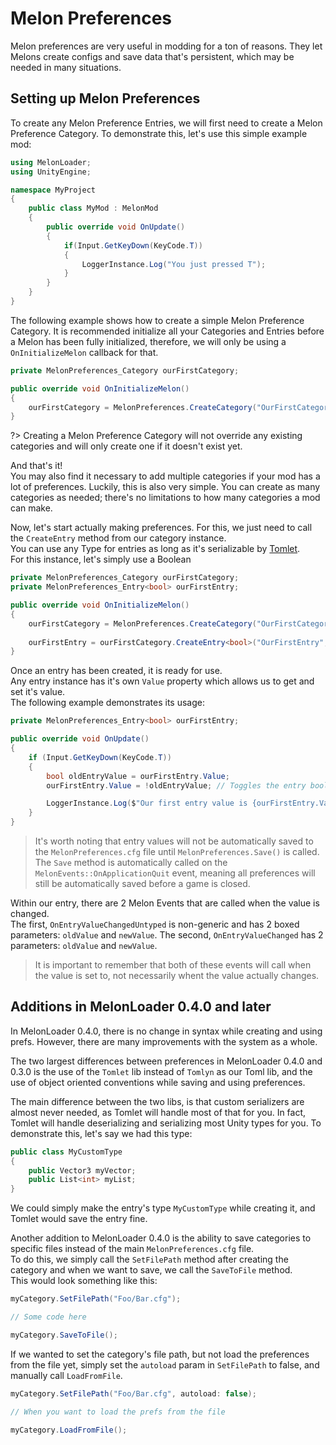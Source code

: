 # Melon Preferences 
Melon preferences are very useful in modding for a ton of reasons. They let Melons create configs and save data that's persistent, which may be needed in many situations. 

## Setting up Melon Preferences

To create any Melon Preference Entries, we will first need to create a Melon Preference Category. To demonstrate this, let's use this simple example mod:
```cs
using MelonLoader;
using UnityEngine;

namespace MyProject
{
    public class MyMod : MelonMod
    {
        public override void OnUpdate()
        {
            if(Input.GetKeyDown(KeyCode.T))
            {
                LoggerInstance.Log("You just pressed T");
            }
        }
    }
}
```

The following example shows how to create a simple Melon Preference Category. It is recommended initialize all your Categories and Entries before a Melon has been fully initialized, therefore, we will only be using a `OnInitializeMelon` callback for that.
```cs
private MelonPreferences_Category ourFirstCategory;

public override void OnInitializeMelon()
{
    ourFirstCategory = MelonPreferences.CreateCategory("OurFirstCategory");
}
```

?> Creating a Melon Preference Category will not override any existing categories and will only create one if it doesn't exist yet.

And that's it!<br>
You may also find it necessary to add multiple categories if your mod has a lot of preferences. Luckily, this is also very simple. You can create as many categories as needed; there's no limitations to how many categories a mod can make.

Now, let's start actually making preferences. For this, we just need to call the `CreateEntry` method from our category instance.<br>
You can use any Type for entries as long as it's serializable by [Tomlet](https://github.com/SamboyCoding/Tomlet).<br>
For this instance, let's simply use a Boolean
```cs
private MelonPreferences_Category ourFirstCategory;
private MelonPreferences_Entry<bool> ourFirstEntry;

public override void OnInitializeMelon()
{
    ourFirstCategory = MelonPreferences.CreateCategory("OurFirstCategory");
    
    ourFirstEntry = ourFirstCategory.CreateEntry<bool>("OurFirstEntry", true);
}
```

Once an entry has been created, it is ready for use.<br>
Any entry instance has it's own `Value` property which allows us to get and set it's value.<br>
The following example demonstrates its usage:
```cs
private MelonPreferences_Entry<bool> ourFirstEntry;

public override void OnUpdate()
{
    if (Input.GetKeyDown(KeyCode.T))
    {
        bool oldEntryValue = ourFirstEntry.Value;
        ourFirstEntry.Value = !oldEntryValue; // Toggles the entry boolean

        LoggerInstance.Log($"Our first entry value is {ourFirstEntry.Value}");
    }
}
```

> It's worth noting that entry values will not be automatically saved to the `MelonPreferences.cfg` file until `MelonPreferences.Save()` is called. The `Save` method is automatically called on the `MelonEvents::OnApplicationQuit` event, meaning all preferences will still be automatically saved before a game is closed.

Within our entry, there are 2 Melon Events that are called when the value is changed.<br>
The first, `OnEntryValueChangedUntyped` is non-generic and has 2 boxed parameters: `oldValue` and `newValue`.
The second, `OnEntryValueChanged` has 2 parameters: `oldValue` and `newValue`.

> It is important to remember that both of these events will call when the value is set to, not necessarily whent the value actually changes.

## Additions in MelonLoader 0.4.0 and later

In MelonLoader 0.4.0, there is no change in syntax while creating and using prefs. However, there are many improvements with the system as a whole.

The two largest differences between preferences in MelonLoader 0.4.0 and 0.3.0 is the use of the `Tomlet` lib instead of `Tomlyn` as our Toml lib,
and the use of object oriented conventions while saving and using preferences.

The main difference between the two libs, is that custom serializers are almost never needed, as Tomlet will handle most of that for you.
In fact, Tomlet will handle deserializing and serializing most Unity types for you.
To demonstrate this, let's say we had this type:
```cs
public class MyCustomType
{
    public Vector3 myVector;
    public List<int> myList;
}
```
We could simply make the entry's type `MyCustomType` while creating it, and Tomlet would save the entry fine.

Another addition to MelonLoader 0.4.0 is the ability to save categories to specific files instead of the main `MelonPreferences.cfg` file.<br>
To do this, we simply call the `SetFilePath` method after creating the category and when we want to save, we call the `SaveToFile` method.<br>
This would look something like this:
```cs
myCategory.SetFilePath("Foo/Bar.cfg");

// Some code here

myCategory.SaveToFile();
```
If we wanted to set the category's file path, but not load the preferences from the file yet, simply set the `autoload` param in `SetFilePath` to false, and manually call `LoadFromFile`.
```cs
myCategory.SetFilePath("Foo/Bar.cfg", autoload: false);

// When you want to load the prefs from the file

myCategory.LoadFromFile();
```
